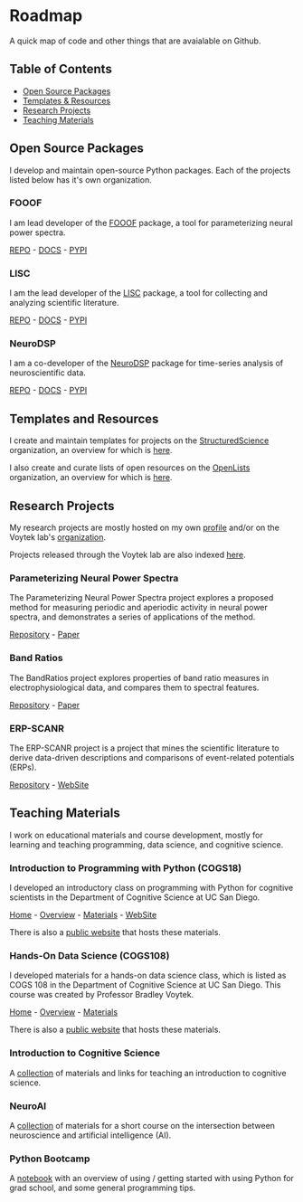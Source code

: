 # Roadmap

A quick map of code and other things that are avaialable on Github.

## Table of Contents

- [Open Source Packages](#open-source-packages)
- [Templates & Resources](#templates-and-resources)
- [Research Projects](#research-projects)
- [Teaching Materials](#teaching-materials)

## Open Source Packages

I develop and maintain open-source Python packages.
Each of the projects listed below has it's own organization. 

### FOOOF

I am lead developer of the [FOOOF](https://github.com/fooof-tools/fooof) package, a tool for parameterizing neural power spectra.

[REPO](https://github.com/fooof-tools/fooof) - 
[DOCS](https://fooof-tools.github.io/fooof/) - 
[PYPI](https://pypi.org/project/fooof/)

### LISC

I am the lead developer of the [LISC](https://github.com/lisc-tools/lisc) package, a tool for collecting and analyzing scientific literature. 

[REPO](https://github.com/lisc-tools/lisc) - 
[DOCS](https://neurodsp-tools.github.io/neurodsp/) - 
[PYPI](https://pypi.org/project/lisc/)

### NeuroDSP

I am a co-developer of the [NeuroDSP](https://github.com/neurodsp-tools/neurodsp) package for time-series analysis of neuroscientific data. 

[REPO](https://github.com/neurodsp-tools/neurodsp) - 
[DOCS](https://neurodsp-tools.github.io/neurodsp/) - 
[PYPI](https://pypi.org/project/neurodsp/)

## Templates and Resources

I create and maintain templates for projects on the 
[StructuredScience](https://github.com/StructuredScience/) organization, 
an overview for which is [here](https://github.com/structuredscience/Overview).

I also create and curate lists of open resources on the
[OpenLists](https://github.com/openlists) organization, 
an overview for which is [here](https://github.com/openlists/Overview).

## Research Projects

My research projects are mostly hosted on my own 
[profile](https://github.com/TomDonoghue) and/or on the Voytek lab's 
[organization](https://github.com/voytekresearch). 

Projects released through the Voytek lab are also indexed 
[here](https://github.com/voytekresearch/VoytekLab). 

### Parameterizing Neural Power Spectra

The Parameterizing Neural Power Spectra project explores a proposed method for measuring periodic and aperiodic activity in neural power spectra, and demonstrates a series of applications of the method.

[Repository](https://github.com/fooof-tools/Paper) - 
[Paper](https://doi.org/10.1038/s41593-020-00744-x)

### Band Ratios

The BandRatios project explores properties of band ratio measures in electrophysiological data, and compares them to spectral features.

[Repository](https://github.com/voytekresearch/BandRatios) - 
[Paper](https://doi.org/10.1523/ENEURO.0192-20.2020)

### ERP-SCANR

The ERP-SCANR project is a project that mines the scientific literature to derive data-driven descriptions and comparisons of event-related potentials (ERPs).

[Repository](https://github.com/ERPscanr/ERPscanr) - 
[WebSite](https://erpscanr.github.io/)

## Teaching Materials

I work on educational materials and course development, mostly for learning and teaching programming, data science, and cognitive science. 

### Introduction to Programming with Python (COGS18)

I developed an introductory class on programming with Python for cognitive scientists in the Department of Cognitive Science at UC San Diego.

[Home](https://github.com/COGS18) - 
[Overview](https://github.com/COGS18/Overview)  - 
[Materials](https://github.com/COGS18/Materials) - 
[WebSite](https://cogs18.github.io)

There is also a [public website](https://introductorypython.github.io/) that hosts these materials. 

### Hands-On Data Science (COGS108)

I developed materials for a hands-on data science class, which is listed as COGS 108 in the Department of Cognitive Science at UC San Diego. This course was created by Professor Bradley Voytek. 

[Home](https://github.com/COGS108) - 
[Overview](https://github.com/COGS108/Overview)  - 
[Materials](https://github.com/COGS108/Tutorials)

There is also a [public website](https://datascienceinpractice.github.io/) that hosts these materials. 

### Introduction to Cognitive Science

A [collection](https://github.com/TomDonoghue/CogSciClass) of materials and links for teaching an introduction to cognitive science. 

### NeuroAI

A [collection](https://github.com/TomDonoghue/NeuroAI) of materials for a short course on the intersection between neuroscience and artificial intelligence (AI). 

### Python Bootcamp

A [notebook](https://github.com/TomDonoghue/PythonBootcamp) with an overview of using / getting started with using Python for grad school, and some general programming tips. 

